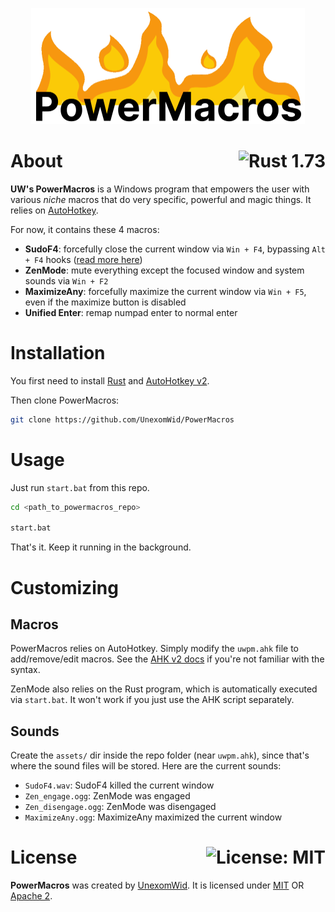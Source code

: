<p align="center">
  <img src="public/logo.png" width="438" height="186" alt="powermacros">
</p>

# About <a href="https://www.rust-lang.org/"><img align="right" src="https://img.shields.io/badge/Rust-1%2E73-f74c00?logo=Rust" alt="Rust 1.73" /></a>

**UW's PowerMacros** is a Windows program that empowers the user with various *niche* macros that do very specific, powerful and magic things. It relies on [AutoHotkey](https://www.autohotkey.com/).

For now, it contains these 4 macros:

- **SudoF4**: forcefully close the current window via `Win + F4`, bypassing `Alt + F4` hooks ([read more here](https://github.com/UnexomWid/SudoF4)) 
- **ZenMode**: mute everything except the focused window and system sounds via `Win + F2`
- **MaximizeAny**: forcefully maximize the current window via `Win + F5`, even if the maximize button is disabled
- **Unified Enter**: remap numpad enter to normal enter

# Installation

You first need to install [Rust](https://www.rust-lang.org/) and [AutoHotkey v2](https://www.autohotkey.com/).

Then clone PowerMacros:

```sh
git clone https://github.com/UnexomWid/PowerMacros
```

# Usage

Just run `start.bat` from this repo.

```sh
cd <path_to_powermacros_repo>

start.bat
```

That's it. Keep it running in the background.

# Customizing

## Macros

PowerMacros relies on AutoHotkey. Simply modify the `uwpm.ahk` file to add/remove/edit macros. See the [AHK v2 docs](https://www.autohotkey.com/docs/v2/) if you're not familiar with the syntax.

ZenMode also relies on the Rust program, which is automatically executed via `start.bat`.
It won't work if you just use the AHK script separately.

## Sounds

Create the `assets/` dir inside the repo folder (near `uwpm.ahk`), since that's where the sound files will be stored. Here are the current sounds:

- `SudoF4.wav`: SudoF4 killed the current window
- `Zen_engage.ogg`: ZenMode was engaged
- `Zen_disengage.ogg`: ZenMode was disengaged
- `MaximizeAny.ogg`: MaximizeAny maximized the current window

# License <a href="https://github.com/UnexomWid/PowerMacros/blob/master/LICENSE"><img align="right" src="https://img.shields.io/badge/License-MIT-blue.svg" alt="License: MIT" /></a>

**PowerMacros** was created by [UnexomWid](https://uw.exom.dev). It is licensed under [MIT](https://github.com/UnexomWid/PowerMacros/blob/master/LICENSE-MIT) OR [Apache 2](https://github.com/UnexomWid/PowerMacros/blob/master/LICENSE-APACHE).